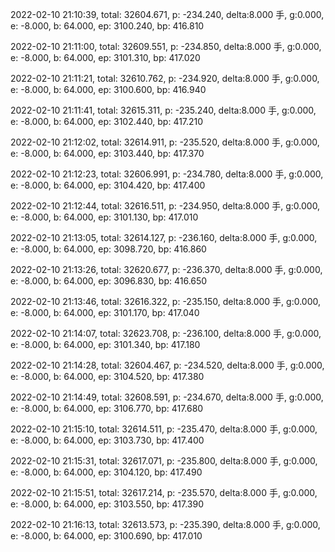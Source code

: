 2022-02-10 21:10:39, total: 32604.671, p: -234.240, delta:8.000 手, g:0.000, e: -8.000, b: 64.000, ep: 3100.240, bp: 416.810

2022-02-10 21:11:00, total: 32609.551, p: -234.850, delta:8.000 手, g:0.000, e: -8.000, b: 64.000, ep: 3101.310, bp: 417.020

2022-02-10 21:11:21, total: 32610.762, p: -234.920, delta:8.000 手, g:0.000, e: -8.000, b: 64.000, ep: 3100.600, bp: 416.940

2022-02-10 21:11:41, total: 32615.311, p: -235.240, delta:8.000 手, g:0.000, e: -8.000, b: 64.000, ep: 3102.440, bp: 417.210

2022-02-10 21:12:02, total: 32614.911, p: -235.520, delta:8.000 手, g:0.000, e: -8.000, b: 64.000, ep: 3103.440, bp: 417.370

2022-02-10 21:12:23, total: 32606.991, p: -234.780, delta:8.000 手, g:0.000, e: -8.000, b: 64.000, ep: 3104.420, bp: 417.400

2022-02-10 21:12:44, total: 32616.511, p: -234.950, delta:8.000 手, g:0.000, e: -8.000, b: 64.000, ep: 3101.130, bp: 417.010

2022-02-10 21:13:05, total: 32614.127, p: -236.160, delta:8.000 手, g:0.000, e: -8.000, b: 64.000, ep: 3098.720, bp: 416.860

2022-02-10 21:13:26, total: 32620.677, p: -236.370, delta:8.000 手, g:0.000, e: -8.000, b: 64.000, ep: 3096.830, bp: 416.650

2022-02-10 21:13:46, total: 32616.322, p: -235.150, delta:8.000 手, g:0.000, e: -8.000, b: 64.000, ep: 3101.170, bp: 417.040

2022-02-10 21:14:07, total: 32623.708, p: -236.100, delta:8.000 手, g:0.000, e: -8.000, b: 64.000, ep: 3101.340, bp: 417.180

2022-02-10 21:14:28, total: 32604.467, p: -234.520, delta:8.000 手, g:0.000, e: -8.000, b: 64.000, ep: 3104.520, bp: 417.380

2022-02-10 21:14:49, total: 32608.591, p: -234.670, delta:8.000 手, g:0.000, e: -8.000, b: 64.000, ep: 3106.770, bp: 417.680

2022-02-10 21:15:10, total: 32614.511, p: -235.470, delta:8.000 手, g:0.000, e: -8.000, b: 64.000, ep: 3103.730, bp: 417.400

2022-02-10 21:15:31, total: 32617.071, p: -235.800, delta:8.000 手, g:0.000, e: -8.000, b: 64.000, ep: 3104.120, bp: 417.490

2022-02-10 21:15:51, total: 32617.214, p: -235.570, delta:8.000 手, g:0.000, e: -8.000, b: 64.000, ep: 3103.550, bp: 417.390

2022-02-10 21:16:13, total: 32613.573, p: -235.390, delta:8.000 手, g:0.000, e: -8.000, b: 64.000, ep: 3100.690, bp: 417.010